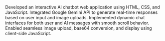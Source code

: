 Developed an interactive AI chatbot web application using HTML, CSS, and JavaScript.
Integrated Google Gemini API to generate real-time responses based on user input and image uploads.
Implemented dynamic chat interfaces for both user and AI messages with smooth scroll behavior.
Enabled seamless image upload, base64 conversion, and display using client-side JavaScript.
